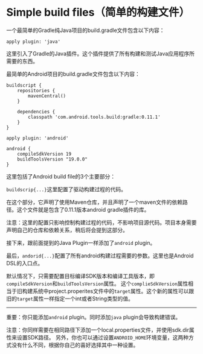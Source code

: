 # Simple build files（简单的构建文件）

一个最简单的Gradle纯Java项目的build.gradle文件包含以下内容：

    apply plugin: 'java'

这里引入了Gradle的Java插件。这个插件提供了所有构建和测试Java应用程序所需要的东西。

最简单的Android项目的build.gradle文件包含以下内容：

    buildscript {
        repositories {
            mavenCentral()
        }

        dependencies {
            classpath 'com.android.tools.build:gradle:0.11.1'
        }
    }

    apply plugin: 'android'

    android {
        compileSdkVersion 19
        buildToolsVersion "19.0.0"
    }

这里包括了Android build file的3个主要部分：

`buildscrip{...}`这里配置了驱动构建过程的代码。

在这个部分，它声明了使用Maven仓库，并且声明了一个maven文件的依赖路径。这个文件就是包含了0.11.1版本android gradle插件的库。

注意：这里的配置只影响控制构建过程的代码，不影响项目源代码。项目本身需要声明自己的仓库和依赖关系，稍后将会提到这部分。

接下来，跟前面提到的Java Plugin一样添加了`android` plugin。

最后，`andorid{...}`配置了所有android构建过程需要的参数。这里也是Android DSL的入口点。

默认情况下，只需要配置目标编译SDK版本和编译工具版本，即`compileSdkVersion`和`buildToolsVersion`属性。
这个`complieSdkVersion`属性相当于旧构建系统中project.properites文件中的`target`属性。这个新的属性可以跟旧的`target`属性一样指定一个int或者String类型的值。

---

重要：你只能添加`android` plugin。同时添加`java` plugin会导致构建错误。

注意：你同样需要在相同路径下添加一个local.properties文件，并使用sdk.dir属性来设置SDK路径。
另外，你也可以通过设置`ANDROID_HOME`环境变量，这两种方式没有什么不同，根据你自己的喜好选择其中一种设置。
